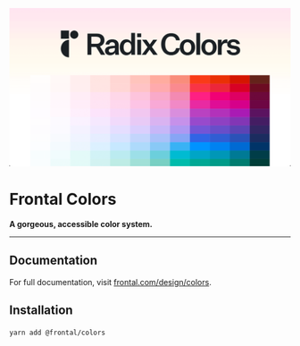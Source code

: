 [![Frontal Colors Logo](colors.png)](https://frontal.com/design/colors)

# Frontal Colors

**A gorgeous, accessible color system.**

---

## Documentation

For full documentation, visit [frontal.com/design/colors](https://frontal.com/design/colors).

## Installation

`yarn add @frontal/colors`
